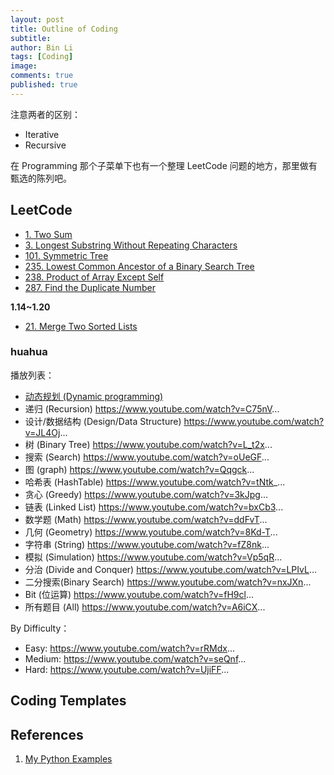 ```yaml
---
layout: post
title: Outline of Coding
subtitle:
author: Bin Li
tags: [Coding]
image: 
comments: true
published: true
---
```


注意两者的区别：
* Iterative
* Recursive

在 Programming 那个子菜单下也有一个整理 LeetCode 问题的地方，那里做有甄选的陈列吧。

## LeetCode
* [1. Two Sum](https://binlidaily.github.io/2018-11-25-two-sum/)
* [3. Longest Substring Without Repeating Characters](https://binlidaily.github.io/2018-12-10-Longest-Substring-Without-Repeating-Characters/)
* [101. Symmetric Tree](https://binlidaily.github.io/2019-01-03-(101.)Symmetric-Tree/)
* [235. Lowest Common Ancestor of a Binary Search Tree](https://binlidaily.github.io/2018-12-30-Lowest-Common-Ancestor-of-a-Binary-Tree/)
* [238. Product of Array Except Self](https://binlidaily.github.io/2018-12-06-Product-of-Array-Except-Self/)
* [287. Find the Duplicate Number](https://binlidaily.github.io/2018-12-03-Find-the-Duplicate-Number/)

**1.14~1.20**

* [21. Merge Two Sorted Lists](https://leetcode.com/problems/merge-two-sorted-lists/)

### huahua
播放列表：
* [动态规划 (Dynamic programming)](https://www.youtube.com/watch?v=MSNSqU3BnXk&list=PLLuMmzMTgVK7vEbeHBDD42pqqG36jhuOr) 
* 递归 (Recursion) https://www.youtube.com/watch?v=C75nV...
* 设计/数据结构 (Design/Data Structure) https://www.youtube.com/watch?v=JL4Oj...
* 树 (Binary Tree) https://www.youtube.com/watch?v=L_t2x...
* 搜索 (Search) https://www.youtube.com/watch?v=oUeGF...
* 图 (graph) https://www.youtube.com/watch?v=Qqgck...
* 哈希表 (HashTable) https://www.youtube.com/watch?v=tNtk_...
* 贪心 (Greedy) https://www.youtube.com/watch?v=3kJpg...
* 链表 (Linked List) https://www.youtube.com/watch?v=bxCb3...
* 数学题 (Math) https://www.youtube.com/watch?v=ddFvT...
* 几何 (Geometry) https://www.youtube.com/watch?v=8Kd-T...
* 字符串 (String) https://www.youtube.com/watch?v=fZ8nk...
* 模拟 (Simulation) https://www.youtube.com/watch?v=Vp5qR...
* 分治 (Divide and Conquer) https://www.youtube.com/watch?v=LPIvL...
* 二分搜索(Binary Search) https://www.youtube.com/watch?v=nxJXn...
* Bit (位运算) https://www.youtube.com/watch?v=fH9cl...
* 所有题目 (All) https://www.youtube.com/watch?v=A6iCX...

By Difficulty：
  * Easy: https://www.youtube.com/watch?v=rRMdx...
  * Medium: https://www.youtube.com/watch?v=seQnf...
  * Hard: https://www.youtube.com/watch?v=UjiFF...
## Coding Templates



## References

1. [My Python Examples](https://github.com/geekcomputers/Python)